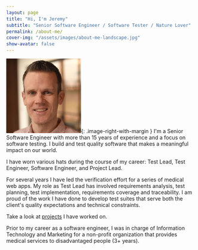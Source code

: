 ```yaml
---
layout: page
title: "Hi, I'm Jeremy"
subtitle: "Senior Software Engineer / Software Tester / Nature Lover"
permalink: /about-me/
cover-img: "/assets/images/about-me-landscape.jpg"
show-avatar: false
---
```


![Me](/assets/images/avatar-icon.jpg){: .image-right-with-margin } 
I'm a Senior Software Engineer with more than 15 years of experience and a focus on software testing. I build and test quality software that makes a meaningful impact on our world.

I have worn various hats during the course of my career: Test Lead, Test Engineer, Software Engineer, and Project Lead.

For several years I have led the verification effort for a series of medical web apps. My role as Test Lead has involved requirements analysis, test planning, test implementation, requirements coverage and traceability. I am proud of the work I have done to develop test suites that serve both the client's quality expectations and technical constraints.

Take a look at [projects](/projects) I have worked on.

Prior to my career as a software engineer, I was in charge of Information Technology and Marketing for a non-profit organization that provides medical services to disadvantaged people (3+ years).
